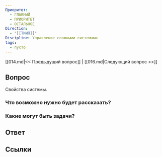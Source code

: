 ```yaml
---
Приоритет:
  - ГЛАВНЫЙ
  - ПРИОРИТЕТ
  - ОСТАЛЬНОЕ
Direction:
  - "[[ТИИП]]" 
Discipline: Управление сложными системами 
tags:
  - пусто
---
```

[[014.md|<< Предыдущий вопрос]] | [[016.md|Следующий вопрос >>]]
## Вопрос

Свойства системы.

### Что возможно нужно будет рассказать?

### Какие могут быть задачи?

## Ответ

## Ссылки
